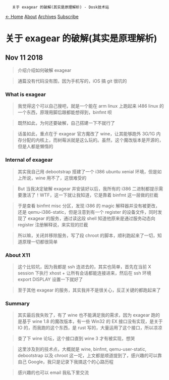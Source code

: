        关于 exagear 的破解(其实是原理解析) - Dosk技术站   

[← Home](/) [About](/about/) [Archives](/archives/) [Subscribe](/atom.xml)

关于 exagear 的破解(其实是原理解析)
=======================

Nov 11 2018
-----------

> 介绍介绍如何破解 exagear

> 通篇没有代码没有图，因为手机写的，iOS 搞 git 很坑的

### [](#What-is-exagear "What is exagear")What is exagear

> 我觉得这个可以自己搜吧，就是一个能在 arm linux 上跑起来 i486 linux 的一个东西，原理用脚后跟都能想得到，binfmt 呗

> 既然如此，为何还要破解，自己搭建一下不就行了

> 话虽如此，重点在于 exagear 官方魔改了 wine，让其能够跑外 3G/1G 内存分配的内核上，而树莓派就是这么玩的。虽然，这个魔改版本是开源的，但是人都是懒惰的

### [](#Internal-of-exagear "Internal of exagear")Internal of exagear

> 其实我自己用 debootstrap 搭建了一个 i386 ubuntu xenial 环境，但是如上所说，wine 用不了，这很难受的

> But 当我决定破解 exagear 并安装好以后，我所有的 i386 二进制都提示需要激活了！WTF，这一下就让我知道，它是靠着 binfmt 这一层做的拦截

> 于是查看 binfmt misc 分区，发现 i386 的 magic 解释器并没有被更改，还是 qemu-i386-static，但是注意到有一个 register 的设备文件，同时发现了 exagear 的服务，通过读这段 shell 知道他原来是通过服务动态向 register 注册解释说，来实现的拦截

> 所以嘛，关闭并移除服务，写了段 chroot 的脚本，顺利跑起来了一切，知道原理一切都很简单

### [](#About-X11 "About X11")About X11

> 这个比较坑，因为我都是 ssh 连进去的，其实也简单，首先在当前 X session 下执行 xhost + 让所有会话都能连接进来，然后在 ssh 环境 export DISPLAY 设置一下就好了

> 至于其他 exagear 的服务，其实我并不是很关心，反正关键的都跑起来了

### [](#Summary "Summary")Summary

> 其实最后我失败了，有了 wine 也不能满足我的需求，因为 exagear 跑的是基于 wine 1.8 的魔改版本，有一些 Win32 的 EX 接口没有实现，是关于 IO 的，而我跑的这个东西，是 rust 写的，大量运用了这个接口，所以凉凉

> 查了下 wine 论坛，这个接口直到 wine 3 才有被实现，想哭

> 这里涉及到的技术点，大概就是 wine, binfmt, qemu-user-static, debootstrap 以及 chroot 这一坨，上文都是顺道提到了，感兴趣的可以靠自己 Google，我只是记录下我搞这个的心路历程

> 感兴趣的也可以 email 我私下里交流